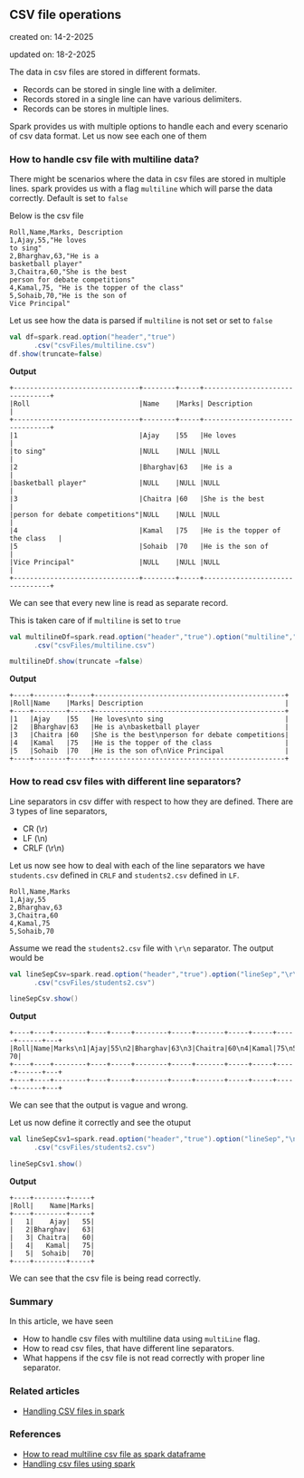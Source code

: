 ## CSV file operations

created on: 14-2-2025

updated on: 18-2-2025

The data in csv files are stored in different formats.
- Records can be stored in single line with a delimiter.
- Records stored in a single line can have various delimiters.
- Records can be stores in multiple lines.

Spark provides us with multiple options to handle each and every scenario of csv data format. Let us now see each one of them

### How to handle csv file with multiline data?
There might be scenarios where the data in csv files are stored in multiple lines. spark provides us with a flag `multiline` which will parse the data correctly.
Default is set to `false`

Below is the csv file
```csv
Roll,Name,Marks, Description
1,Ajay,55,"He loves
to sing"
2,Bharghav,63,"He is a
basketball player"
3,Chaitra,60,"She is the best
person for debate competitions"
4,Kamal,75, "He is the topper of the class"
5,Sohaib,70,"He is the son of
Vice Principal"
```
Let us see how the data is parsed if `multiline` is not set or set to `false`
```scala
val df=spark.read.option("header","true")
      .csv("csvFiles/multiline.csv")
df.show(truncate=false)
```
**Output**
```text
+-------------------------------+--------+-----+--------------------------------+
|Roll                           |Name    |Marks| Description                    |
+-------------------------------+--------+-----+--------------------------------+
|1                              |Ajay    |55   |He loves                        |
|to sing"                       |NULL    |NULL |NULL                            |
|2                              |Bharghav|63   |He is a                         |
|basketball player"             |NULL    |NULL |NULL                            |
|3                              |Chaitra |60   |She is the best                 |
|person for debate competitions"|NULL    |NULL |NULL                            |
|4                              |Kamal   |75   |He is the topper of the class   |
|5                              |Sohaib  |70   |He is the son of                |
|Vice Principal"                |NULL    |NULL |NULL                            |
+-------------------------------+--------+-----+--------------------------------+
```
We can see that every new line is read as separate record.

This is taken care of if `multiline` is set to `true`
```scala
val multilineDf=spark.read.option("header","true").option("multiline","true")
      .csv("csvFiles/multiline.csv")

multilineDf.show(truncate =false)
```

**Output**
```text
+----+--------+-----+-----------------------------------------------+
|Roll|Name    |Marks| Description                                   |
+----+--------+-----+-----------------------------------------------+
|1   |Ajay    |55   |He loves\nto sing                              |
|2   |Bharghav|63   |He is a\nbasketball player                     |
|3   |Chaitra |60   |She is the best\nperson for debate competitions|
|4   |Kamal   |75   |He is the topper of the class                  |
|5   |Sohaib  |70   |He is the son of\nVice Principal               |
+----+--------+-----+-----------------------------------------------+
```

### How to read csv files with different line separators?
Line separators in csv differ with respect to how they are defined.
There are 3 types of line separators,
- CR (\r)
- LF (\n)
- CRLF (\r\n)

Let us now see how to deal with each of the line separators
we have `students.csv` defined in `CRLF` and `students2.csv` defined in `LF`.
```csv
Roll,Name,Marks
1,Ajay,55
2,Bharghav,63
3,Chaitra,60
4,Kamal,75
5,Sohaib,70
```
Assume we read the `students2.csv` file with `\r\n` separator. The output would be
```scala
val lineSepCsv=spark.read.option("header","true").option("lineSep","\r\n")
      .csv("csvFiles/students2.csv")

lineSepCsv.show()
```
**Output**
```text
+----+----+--------+----+-----+--------+-----+-------+-----+-----+-----+------+---+
|Roll|Name|Marks\n1|Ajay|55\n2|Bharghav|63\n3|Chaitra|60\n4|Kamal|75\n5|Sohaib| 70|
+----+----+--------+----+-----+--------+-----+-------+-----+-----+-----+------+---+
+----+----+--------+----+-----+--------+-----+-------+-----+-----+-----+------+---+
```
We can see that the output is vague and wrong.

Let us now define it correctly and see the otuput
```scala
val lineSepCsv1=spark.read.option("header","true").option("lineSep","\n")
      .csv("csvFiles/students2.csv")

lineSepCsv1.show()
```
**Output**
```text
+----+--------+-----+
|Roll|    Name|Marks|
+----+--------+-----+
|   1|    Ajay|   55|
|   2|Bharghav|   63|
|   3| Chaitra|   60|
|   4|   Kamal|   75|
|   5|  Sohaib|   70|
+----+--------+-----+
```
We can see that the csv file is being read correctly.

### Summary
In this article, we have seen 
- How to handle csv files with multiline data using `multiLine` flag.
- How to read csv files, that have different line separators.
- What happens if the csv file is not read correctly with proper line separator.

### Related articles
- [Handling CSV files in spark](handleCsv.md)

### References 
- [How to read multiline csv file as spark dataframe](https://learn.microsoft.com/en-us/answers/questions/1319024/how-to-read-this-multiline-csv-file-as-a-spark-dat)
- [Handling csv files using spark](https://spark.apache.org/docs/latest/sql-data-sources-csv.html)

